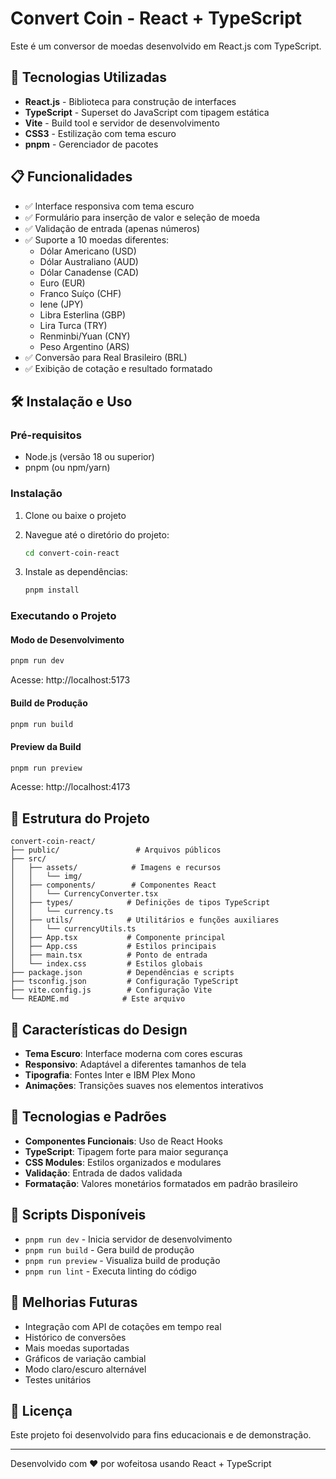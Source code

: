 # Convert Coin - React + TypeScript

Este é um conversor de moedas desenvolvido em React.js com TypeScript.

## 🚀 Tecnologias Utilizadas

- **React.js** - Biblioteca para construção de interfaces
- **TypeScript** - Superset do JavaScript com tipagem estática
- **Vite** - Build tool e servidor de desenvolvimento
- **CSS3** - Estilização com tema escuro
- **pnpm** - Gerenciador de pacotes

## 📋 Funcionalidades

- ✅ Interface responsiva com tema escuro
- ✅ Formulário para inserção de valor e seleção de moeda
- ✅ Validação de entrada (apenas números)
- ✅ Suporte a 10 moedas diferentes:
  - Dólar Americano (USD)
  - Dólar Australiano (AUD)
  - Dólar Canadense (CAD)
  - Euro (EUR)
  - Franco Suíço (CHF)
  - Iene (JPY)
  - Libra Esterlina (GBP)
  - Lira Turca (TRY)
  - Renminbi/Yuan (CNY)
  - Peso Argentino (ARS)
- ✅ Conversão para Real Brasileiro (BRL)
- ✅ Exibição de cotação e resultado formatado

## 🛠️ Instalação e Uso

### Pré-requisitos

- Node.js (versão 18 ou superior)
- pnpm (ou npm/yarn)

### Instalação

1. Clone ou baixe o projeto
2. Navegue até o diretório do projeto:
   ```bash
   cd convert-coin-react
   ```

3. Instale as dependências:
   ```bash
   pnpm install
   ```

### Executando o Projeto

#### Modo de Desenvolvimento
```bash
pnpm run dev
```
Acesse: http://localhost:5173

#### Build de Produção
```bash
pnpm run build
```

#### Preview da Build
```bash
pnpm run preview
```
Acesse: http://localhost:4173

## 📁 Estrutura do Projeto

```
convert-coin-react/
├── public/                 # Arquivos públicos
├── src/
│   ├── assets/            # Imagens e recursos
│   │   └── img/
│   ├── components/        # Componentes React
│   │   └── CurrencyConverter.tsx
│   ├── types/            # Definições de tipos TypeScript
│   │   └── currency.ts
│   ├── utils/            # Utilitários e funções auxiliares
│   │   └── currencyUtils.ts
│   ├── App.tsx           # Componente principal
│   ├── App.css           # Estilos principais
│   ├── main.tsx          # Ponto de entrada
│   └── index.css         # Estilos globais
├── package.json          # Dependências e scripts
├── tsconfig.json         # Configuração TypeScript
├── vite.config.js        # Configuração Vite
└── README.md            # Este arquivo
```

## 🎨 Características do Design

- **Tema Escuro**: Interface moderna com cores escuras
- **Responsivo**: Adaptável a diferentes tamanhos de tela
- **Tipografia**: Fontes Inter e IBM Plex Mono
- **Animações**: Transições suaves nos elementos interativos

## 🔧 Tecnologias e Padrões

- **Componentes Funcionais**: Uso de React Hooks
- **TypeScript**: Tipagem forte para maior segurança
- **CSS Modules**: Estilos organizados e modulares
- **Validação**: Entrada de dados validada
- **Formatação**: Valores monetários formatados em padrão brasileiro

## 📝 Scripts Disponíveis

- `pnpm run dev` - Inicia servidor de desenvolvimento
- `pnpm run build` - Gera build de produção
- `pnpm run preview` - Visualiza build de produção
- `pnpm run lint` - Executa linting do código

## 🌟 Melhorias Futuras

- Integração com API de cotações em tempo real
- Histórico de conversões
- Mais moedas suportadas
- Gráficos de variação cambial
- Modo claro/escuro alternável
- Testes unitários

## 📄 Licença

Este projeto foi desenvolvido para fins educacionais e de demonstração.

---

Desenvolvido com ❤️ por wofeitosa usando React + TypeScript

